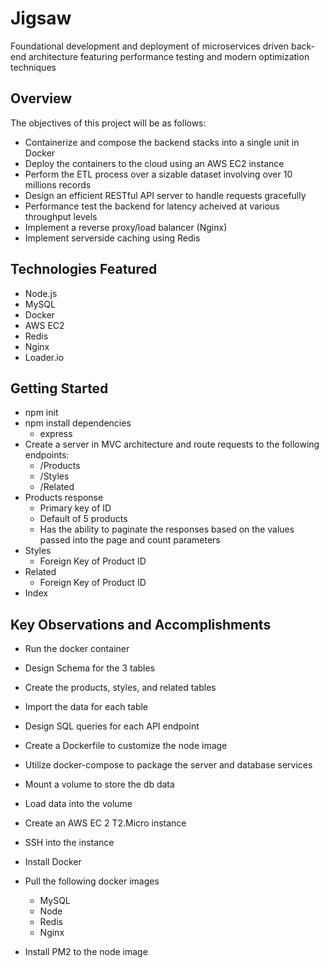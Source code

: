 # Jigsaw
Foundational development and deployment of microservices driven back-end architecture featuring performance testing and modern optimization techniques

## Overview

The objectives of this project will be as follows:

- Containerize and compose the backend stacks into a single unit in Docker
- Deploy the containers to the cloud using an AWS EC2 instance
- Perform the ETL process over a sizable dataset involving over 10 millions records
- Design an efficient RESTful API server to handle requests gracefully
- Performance test the backend for latency acheived at various throughput levels
- Implement a reverse proxy/load balancer (Nginx)
- Implement serverside caching using Redis

## Technologies Featured
- Node.js
- MySQL
- Docker
- AWS EC2 
- Redis
- Nginx
- Loader.io

## Getting Started

- npm init
- npm install dependencies
  - express
- Create a server in MVC architecture and route requests to the following endpoints:
  - /Products
  - /Styles
  - /Related
- Products response
  - Primary key of ID
  - Default of 5 products
  - Has the ability to paginate the responses based on the values passed into the page and count parameters
- Styles
  - Foreign Key of Product ID
- Related
  - Foreign Key of Product ID
- Index

## Key Observations and Accomplishments

- Run the docker container
- Design Schema for the 3 tables
- Create the products, styles, and related tables
- Import the data for each table
- Design SQL queries for each API endpoint

- Create a Dockerfile to customize the node image
- Utilize docker-compose to package the server and database services
- Mount a volume to store the db data
- Load data into the volume

- Create an AWS EC 2 T2.Micro instance
- SSH into the instance
- Install Docker
- Pull the following docker images
  - MySQL
  - Node
  - Redis
  - Nginx
- Install PM2 to the node image


